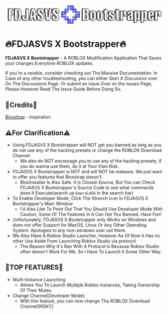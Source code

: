 ![Image](Images/FDXBLogo.png)

# 🔥FDJASVS X Bootstrapper🔥

  **FDJASVS X Bootstrapper** - A ROBLOX Modification Application That Saves your changes Everytime ROBLOX updates.

  If you're a newbie, consider checking out The Massive Documentation. In Case of any other troubleshooting, you can either Start A Discussion over On The Discussions Page. Or submit an issue Over on the issues Page, Please However Read The Issue Guide Before Doing So.

## 📝Credits📝

[Bloxstrap](https://github.com/bloxstraplabs) - Inspiration

## ⚠️For Clarification⚠️
- Using FDJASVS X Bootstrapper will NOT get you banned as long as you do not use any of the hacking presets or change the ROBLOX Download Channel.
  - We also do NOT encourage you to use any of the hacking presets, if you do wanna use them, do it at Your Own Risk.
- FDJASVS X Bootstrapper is NOT and will NOT be malware, We just want to offer you features that Bloxstrap doesn't.
  - BloxInstaller Is Also Safe. It Is Closed-Source, But You can Check FDJASVS X Bootstrapper's Source Code to see what commands does It Execute(search up `EmeraldGG` in the search bar) 
- To Enable Developer Mode, Click The Wrench Icon In FDJASVS X Bootstrapper's Main Window
  - I'd Also Like To Point Out That You Should Use Developer Mode With Caution, Some Of The Features In It Can Get You Banned. Have Fun! 
- Unfortunately, FDJASVS X Bootstrapper only Works on Windows and does not offer Support for MacOS, Linux Or Any Other Operating System. Apologies to any non-windows user out there.
- We Also Have A Roblox Studio Launcher, However As Of Now It Has no other Use Aside From Launching Roblox Studio via protocol.
  - The Reason Why It's Ran With A Protocol Is Because Roblox Studio often doesn't Work For Me, So I Have To Launch It Some Other Way.

## 🤩TOP FEATURES🤩
- Multi-Instance Launching
   - Allows You To Launch Multiple Roblox Instances, Taking Ownership Of Their Mutex.
- Change Channel[Developer Mode]
   - With this feature, you can now change The ROBLOX Download Channel[RISKY]

